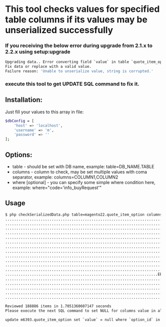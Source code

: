 # This tool checks values for specified table columns if its values may be unserialized successfully

### If you receiving the below error during upgrade from 2.1.x to 2.2.x using setup:upgrade
```sh
Upgrading data.. Error converting field `value` in table `quote_item_option` where `option_id`=435925 using Magento\Framework\DB\DataConverter\SerializedToJson.
Fix data or replace with a valid value.
Failure reason: 'Unable to unserialize value, string is corrupted.'
```
### execute this tool to get UPDATE SQL command to fix it.

## Installation:
Just fill your values to this array in file:
```sh
$dbConfig = [
    'host' => 'localhost',
    'username' => 'm',
    'password' => ''
];
```

## Options:
- table - should be set with DB name, example: table=DB_NAME.TABLE
- columns - column to check, may be set multiple values with coma separator, example: columns=COLUMN1,COLUMN2
- where [optional] - you can specify some simple where condition here, example: where="code='info_buyRequest'"

## Usage
```sh
$ php checkSerializedData.php table=magento22.quote_item_option columns=value where="code='info_buyRequest'"
...........................................................................................................
...........................................................................................................
...........................................................................................................
...........................................................................................................
...........................................................................................................
...........................................................................................................
...........................................................................................................
...........................................................................................................
...........................................................................................................
...........................................................................................................
...........................................................................................................
...........................................................................................................
.....................................................................EEE...................................
...........................................................................................................
...........................................................................................................
...........................................................................................................
...........................................................................................................
.........................................................................

Reviewed 188886 items in 1.7051360607147 seconds 
Please execute the next SQL command to set NULL for columns value in all broken values in table m6393.quote_item_option: 

update m6393.quote_item_option set `value` = null where `option_id` in (435925,435929,435931); 
```